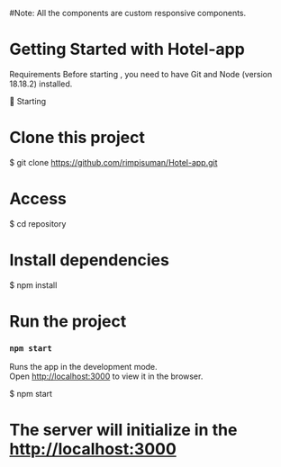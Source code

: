#Note:
All the components are custom responsive components.

# Getting Started with Hotel-app
Requirements
Before starting , you need to have Git and Node (version 18.18.2) installed.

🏁 Starting
# Clone this project
$ git clone https://github.com/rimpisuman/Hotel-app.git

# Access
$ cd repository

# Install dependencies
$ npm install

# Run the project
### `npm start`

Runs the app in the development mode.\
Open [http://localhost:3000](http://localhost:3000) to view it in the browser.

$ npm start

# The server will initialize in the <http://localhost:3000>

